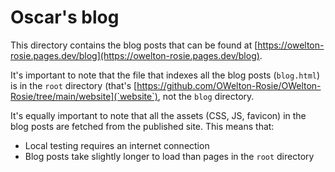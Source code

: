 # Oscar's blog
This directory contains the blog posts that can be found at [https://owelton-rosie.pages.dev/blog](https://owelton-rosie.pages.dev/blog).

It's important to note that the file that indexes all the blog posts (`blog.html`) is in the `root` directory (that's [https://github.com/OWelton-Rosie/OWelton-Rosie/tree/main/website](`website`), not the `blog` directory.

It's equally important to note that all the assets (CSS, JS, favicon) in the blog posts are fetched from the published site. This means that:
- Local testing requires an internet connection
- Blog posts take slightly longer to load than pages in the `root` directory 
